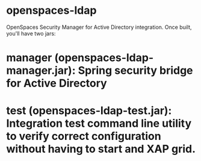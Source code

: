 openspaces-ldap
===============

OpenSpaces Security Manager for Active Directory integration. Once built, you'll have two jars:


# manager (openspaces-ldap-manager.jar): Spring security bridge for Active Directory


# test (openspaces-ldap-test.jar): Integration test command line utility to verify correct configuration without having to start and XAP grid. 


